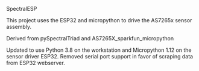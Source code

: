 SpectralESP

This project uses the ESP32 and micropython to drive the AS7265x sensor assembly.

Derived from pySpectralTriad and AS7265X_sparkfun_micropython

Updated to use Python 3.8 on the workstation and Micropython 1.12 on the sensor driver ESP32.  Removed serial port support in favor of scraping data from ESP32 webserver.

